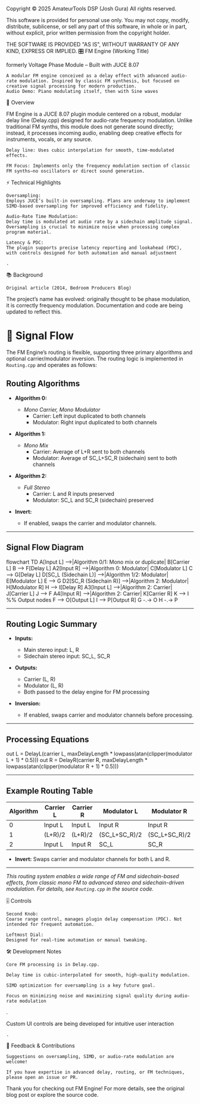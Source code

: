 Copyright © 2025 AmateurTools DSP (Josh Gura)
All rights reserved.

This software is provided for personal use only.
You may not copy, modify, distribute, sublicense, or sell any part of this software, in whole or in part, without explicit, prior written permission from the copyright holder.

THE SOFTWARE IS PROVIDED "AS IS", WITHOUT WARRANTY OF ANY KIND, EXPRESS OR IMPLIED.
🎛️ FM Engine (Working Title)

formerly Voltage Phase Module – Built with JUCE 8.07

    A modular FM engine conceived as a delay effect with advanced audio-rate modulation. Inspired by classic FM synthesis, but focused on creative signal processing for modern production.
    Audio Demo: Piano modulating itself, then with Sine waves

📝 Overview

FM Engine is a JUCE 8.07 plugin module centered on a robust, modular delay line (Delay.cpp) designed for audio-rate frequency modulation. Unlike traditional FM synths, this module does not generate sound directly; instead, it processes incoming audio, enabling deep creative effects for instruments, vocals, or any source.

    Delay line: Uses cubic interpolation for smooth, time-modulated effects.

    FM Focus: Implements only the frequency modulation section of classic FM synths—no oscillators or direct sound generation.

⚡️ Technical Highlights

    Oversampling:
    Employs JUCE’s built-in oversampling. Plans are underway to implement SIMD-based oversampling for improved efficiency and fidelity.

    Audio-Rate Time Modulation:
    Delay time is modulated at audio rate by a sidechain amplitude signal. Oversampling is crucial to minimize noise when processing complex program material.

    Latency & PDC:
    The plugin supports precise latency reporting and lookahead (PDC), with controls designed for both automation and manual adjustment

    .

📚 Background

    Original article (2014, Bedroom Producers Blog)

The project’s name has evolved: originally thought to be phase modulation, it is correctly frequency modulation. Documentation and code are being updated to reflect this.
# 🔀 Signal Flow

The FM Engine’s routing is flexible, supporting three primary algorithms and optional carrier/modulator inversion. The routing logic is implemented in `Routing.cpp` and operates as follows:

## **Routing Algorithms**

- **Algorithm 0:**  
  - *Mono Carrier, Mono Modulator*  
    - Carrier: Left input duplicated to both channels  
    - Modulator: Right input duplicated to both channels

- **Algorithm 1:**  
  - *Mono Mix*  
    - Carrier: Average of L+R sent to both channels  
    - Modulator: Average of SC_L+SC_R (sidechain) sent to both channels

- **Algorithm 2:**  
  - *Full Stereo*  
    - Carrier: L and R inputs preserved  
    - Modulator: SC_L and SC_R (sidechain) preserved

- **Invert:**  
  - If enabled, swaps the carrier and modulator channels.

---

## **Signal Flow Diagram**

flowchart TD
A[Input L] -->|Algorithm 0/1: Mono mix or duplicate| B[Carrier L]
B --> F[Delay L]
A2[Input R] -->|Algorithm 0: Modulator| C[Modulator L]
C --> G[Delay L]
D[SC_L (Sidechain L)] -->|Algorithm 1/2: Modulator| E[Modulator L]
E --> G
D2[SC_R (Sidechain R)] -->|Algorithm 2: Modulator| H[Modulator R]
H --> I[Delay R]
A3[Input L] -->|Algorithm 2: Carrier| J[Carrier L]
J --> F
A4[Input R] -->|Algorithm 2: Carrier| K[Carrier R]
K --> I
%% Output nodes
F --> O[Output L]
I --> P[Output R]
G -.-> O
H -.-> P


---

## **Routing Logic Summary**

- **Inputs:**  
  - Main stereo input: L, R  
  - Sidechain stereo input: SC_L, SC_R

- **Outputs:**  
  - Carrier (L, R)  
  - Modulator (L, R)  
  - Both passed to the delay engine for FM processing

- **Inversion:**  
  - If enabled, swaps carrier and modulator channels before processing.

---

## **Processing Equations**



out L = DelayL(carrier L, maxDelayLength * lowpass(atan(clipper(modulator L + 1) * 0.5)))
out R = DelayR(carrier R, maxDelayLength * lowpass(atan(clipper(modulator R + 1) * 0.5)))


---

## **Example Routing Table**

| Algorithm | Carrier L      | Carrier R      | Modulator L     | Modulator R    |
|-----------|---------------|---------------|----------------|---------------|
| 0         | Input L       | Input L       | Input R        | Input R       |
| 1         | (L+R)/2       | (L+R)/2       | (SC_L+SC_R)/2  | (SC_L+SC_R)/2 |
| 2         | Input L       | Input R       | SC_L           | SC_R          |

- **Invert:** Swaps carrier and modulator channels for both L and R.

---

*This routing system enables a wide range of FM and sidechain-based effects, from classic mono FM to advanced stereo and sidechain-driven modulation. For details, see `Routing.cpp` in the source code.*

🎚️ Controls

    Second Knob:
    Coarse range control, manages plugin delay compensation (PDC). Not intended for frequent automation.

    Leftmost Dial:
    Designed for real-time automation or manual tweaking.

🛠️ Development Notes

    Core FM processing is in Delay.cpp.

    Delay time is cubic-interpolated for smooth, high-quality modulation.

    SIMD optimization for oversampling is a key future goal.

    Focus on minimizing noise and maximizing signal quality during audio-rate modulation

.

Custom UI controls are being developed for intuitive user interaction

    .

📢 Feedback & Contributions

    Suggestions on oversampling, SIMD, or audio-rate modulation are welcome!

    If you have expertise in advanced delay, routing, or FM techniques, please open an issue or PR.

Thank you for checking out FM Engine! For more details, see the original blog post or explore the source code.
